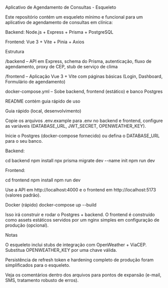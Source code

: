 Aplicativo de Agendamento de Consultas - Esqueleto

Este repositório contém um esqueleto mínimo e funcional para um aplicativo de agendamento de consultas em clínica:

Backend: Node.js + Express + Prisma + PostgreSQL

Frontend: Vue 3 + Vite + Pinia + Axios

Estrutura

/backend – API em Express, schema do Prisma, autenticação, fluxo de agendamento, proxy de CEP, stub de serviço de clima

/frontend – Aplicação Vue 3 + Vite com páginas básicas (Login, Dashboard, Formulário de agendamento)

docker-compose.yml – Sobe backend, frontend (estático) e banco Postgres

README contém guia rápido de uso

Guia rápido (local, desenvolvimento)

Copie os arquivos .env.example para .env no backend e frontend, configure as variáveis (DATABASE_URL, JWT_SECRET, OPENWEATHER_KEY).

Inicie o Postgres (docker-compose fornecido) ou defina o DATABASE_URL para o seu banco.

Backend:

cd backend
npm install
npx prisma migrate dev --name init
npm run dev


Frontend:

cd frontend
npm install
npm run dev


Use a API em http://localhost:4000 e o frontend em http://localhost:5173 (valores padrão).

Docker (rápido)
docker-compose up --build


Isso irá construir e rodar o Postgres + backend. O frontend é construído como assets estáticos servidos por um nginx simples em configuração de produção (opcional).

Notas

O esqueleto inclui stubs de integração com OpenWeather + ViaCEP. Substitua OPENWEATHER_KEY por uma chave válida.

Persistência de refresh token e hardening completo de produção foram simplificados para o esqueleto.

Veja os comentários dentro dos arquivos para pontos de expansão (e-mail, SMS, tratamento robusto de erros).